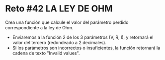 <!-- trunk-ignore-all(prettier) -->
# Reto #42 LA LEY DE OHM

Crea una función que calcule el valor del parámetro perdido correspondiente a la ley de Ohm.

* Enviaremos a la función 2 de los 3 parámetros (V, R, I), y retornará el valor del tercero (redondeado a 2 decimales).
* Si los parámetros son incorrectos o insuficientes, la función retornará la cadena de texto "Invalid values".
